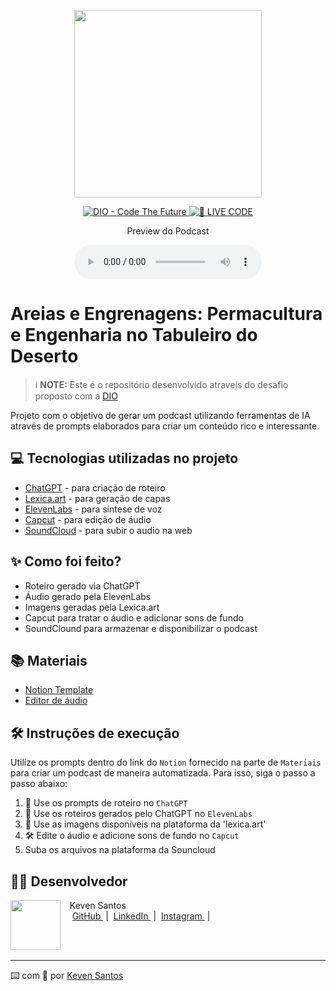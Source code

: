 <p align="center">
<img 
    src=".assets/Imagens/Jeu d'échecs qui brûle dans le desert façon bande .jpg"
    width="300"
/>
</p>

<p align="center">
<a href="https://dio.me/">
    <img 
        src="https://img.shields.io/badge/DIO-Code_The_Future-28DA77?logo=youtube" 
        alt="DIO - Code The Future">
</a>
<a href="https://dio.me/">
<img 
    src="https://img.shields.io/badge/🔴_LIVE_CODE-FF5E72" 
    alt="🔴 LIVE CODE">
</a>
</p>

<p align="center">
    Preview do Podcast
</p>

<div align="center">
    <audio src="output/podcast_editado.MP3" controls title="Podcast editado"></audio>
</div>

# Areias e Engrenagens: Permacultura e Engenharia no Tabuleiro do Deserto

 > ℹ️ **NOTE:** Este é o repositório desenvolvido atraveis do desafio proposto com a [DIO](https://dio.me)

Projeto com o objetivo de gerar um podcast utilizando ferramentas de IA através de prompts elaborados para criar um conteúdo rico e interessante.

## 💻 Tecnologias utilizadas no projeto

- [ChatGPT](https://chat.openai.com/) - para criação de roteiro
- [Lexica.art](https://lexica.art) - para geração de capas
- [ElevenLabs](https://beta.elevenlabs.io/) - para síntese de voz
- [Capcut](https://www.capcut.com/pt-br/) - para edição de áudio
- [SoundCloud](https://soundcloud.com/) - para subir o audio na web

## ✨ Como foi feito?

- Roteiro gerado via ChatGPT
- Áudio gerado pela ElevenLabs
- Imagens geradas pela Lexica.art
- Capcut para tratar o áudio e adicionar sons de fundo
- SoundClound para armazenar e disponibilizar o podcast

## 📚 Materiais

- [Notion Template](https://helpful-jump-17b.notion.site/PAS-Podcast-AI-Studio-210489e15d7a4a73b743bb159e45d06f?pvs=4)
- [Editor de áudio](https://www.capcut.com/editor?from_page=landing_page&__action_from=picture_V%C3%ADdeos%20profissionais%20em%20minutos,%20n%C3%A3o%20em%20horas.)

## 🛠️ Instruções de execução

Utilize os prompts dentro do link do `Notion` fornecido na parte de `Materiais` para criar um podcast de maneira automatizada. Para isso, siga o passo a passo abaixo:

1. 🤖 Use os prompts de roteiro no `ChatGPT`
2. 🤖 Use os roteiros gerados pelo ChatGPT no `ElevenLabs`
3. 🤖 Use as imagens disponiveis na plataforma da 'lexica.art'
4. 🛠 Edite o áudio e adicione sons de fundo no `Capcut`
5.   Suba os arquivos na plataforma da Souncloud

## 👨‍💻 Desenvolvedor

<p>
    <img 
      align=left 
      margin=10 
      width=80 
      src="https://scontent.cdninstagram.com/v/t51.2885-19/442450760_2442332962629395_1905472428168208141_n.jpg?stp=dst-jpg_s150x150&_nc_ht=scontent.cdninstagram.com&_nc_cat=111&_nc_ohc=ZW1L7w3jHZIQ7kNvgFEt0-b&edm=APs17CUBAAAA&ccb=7-5&oh=00_AYABK_9yye6tjn_DdNYtDnr-m95fRmlBhR3nKyAuPglO4w&oe=66665A88&_nc_sid=10d13b"
    />
    <p>&nbsp&nbsp&nbspKeven Santos<br>
    &nbsp&nbsp&nbsp
    <a 
        href="https://github.com/kkee95">
        GitHub
    </a>
    &nbsp;|&nbsp;
    <a 
        href="https://www.linkedin.com/in/keven-santos-384353268/">
        LinkedIn
    </a>
    &nbsp;|&nbsp;
    <a 
        href="https://www.instagram.com/kevensantuz/">
        Instagram
    </a>
    &nbsp;|&nbsp;</p>
</p>
<br/><br/>
<p>

---

⌨️ com 💜 por [Keven Santos](https://github.com/kkee95)
